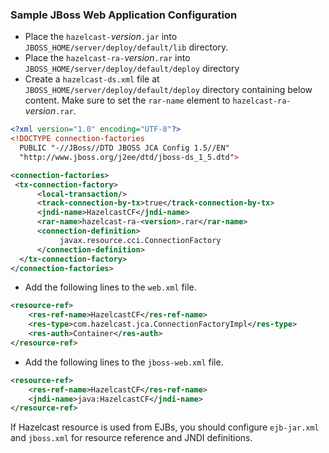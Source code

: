 

### Sample JBoss Web Application Configuration

- Place the `hazelcast-`*version*`.jar` into `JBOSS_HOME/server/deploy/default/lib` directory.
- Place the `hazelcast-ra-`*version*`.rar` into `JBOSS_HOME/server/deploy/default/deploy` directory
- Create a `hazelcast-ds.xml` file at `JBOSS_HOME/server/deploy/default/deploy` directory containing below content. Make sure to set the `rar-name` element to `hazelcast-ra-`*version*`.rar`.

```xml
<?xml version="1.0" encoding="UTF-8"?>
<!DOCTYPE connection-factories
  PUBLIC "-//JBoss//DTD JBOSS JCA Config 1.5//EN"
  "http://www.jboss.org/j2ee/dtd/jboss-ds_1_5.dtd">

<connection-factories>
 <tx-connection-factory>
      <local-transaction/>
      <track-connection-by-tx>true</track-connection-by-tx>
      <jndi-name>HazelcastCF</jndi-name>
      <rar-name>hazelcast-ra-<version>.rar</rar-name>
      <connection-definition>
           javax.resource.cci.ConnectionFactory
      </connection-definition>
  </tx-connection-factory>
</connection-factories>
```

- Add the following lines to the `web.xml` file.

```xml
<resource-ref>
    <res-ref-name>HazelcastCF</res-ref-name>
    <res-type>com.hazelcast.jca.ConnectionFactoryImpl</res-type>
    <res-auth>Container</res-auth>
</resource-ref>
```

- Add the following lines to the `jboss-web.xml` file.

```xml
<resource-ref>
    <res-ref-name>HazelcastCF</res-ref-name>
    <jndi-name>java:HazelcastCF</jndi-name>
</resource-ref>
```

If Hazelcast resource is used from EJBs, you should configure `ejb-jar.xml` and `jboss.xml` for resource reference and JNDI definitions.

<br> </br>


